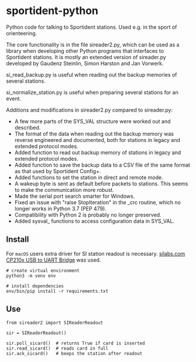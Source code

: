# sportident-python

Python code for talking to Sportident stations. Used e.g. in the sport of orienteering.

The core functionality is in the file sireader2.py, which can be used as a library when
developing other Python programs that interfaces to Sportident stations.
It is mostly an extended version of sireader.py developed by Gaudenz Steinlin,
Simon Harston and Jan Vorwerk.

si_read_backup.py is useful when reading out the backup memories of several stations.

si_normalize_station.py is useful when preparing several stations for an event.

Additions and modifications in sireader2.py compared to sireader.py:
- A few more parts of the SYS_VAL structure were worked out and described.
- The format of the data when reading out the backup memory was reverse
  engineered and documented, both for stations in legacy and extended
  protocol modes.
- Added function to read out backup memory of stations in legacy and
  extended protocol modes.
- Added function to save the backup data to a CSV file of the same
  format as that used by Sportident Config+.
- Added functions to set the station in direct and remote mode.
- A wakeup byte is sent as default before packets to stations.
  This seems to make the communication more robust.
- Made the serial port search smarter for Windows.
- Fixed an issue with "raise StopIteration" in the _crc routine,
  which no longer works in Python 3.7 (PEP 479).
- Compatibility with Python 2 is probably no longer preserved.
- Added sysval_ functions to access configuration data in SYS_VAL.

## Install

For `macOS` users extra driver for SI station readout is necessary.
[silabs.com CP210x USB to UART Bridge](https://www.silabs.com/products/development-tools/software/usb-to-uart-bridge-vcp-drivers)
was used.

```
# create virtual environment
python3 -m venv env

# install dependencies
env/bin/pip install -r requirements.txt
```


## Use

```
from sireader2 import SIReaderReadout

sir = SIReaderReadout()

sir.poll_sicard()  # returns True if card is inserted
sir.read_sicard()  # reads card in full
sir.ack_sicard()   # beeps the station after readout
```

